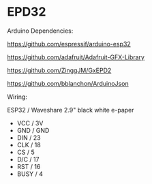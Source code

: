 # EPD32

Arduino Dependencies:

https://github.com/espressif/arduino-esp32

https://github.com/adafruit/Adafruit-GFX-Library

https://github.com/ZinggJM/GxEPD2

https://github.com/bblanchon/ArduinoJson


Wiring:

ESP32 / Waveshare 2.9" black white e-paper

- VCC / 3V
- GND / GND
- DIN / 23
- CLK / 18
- CS / 5
- D/C / 17  
- RST / 16
- BUSY / 4
